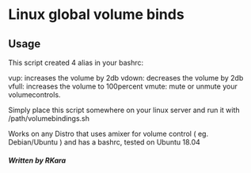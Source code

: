 # Linux global volume binds

## Usage

This script created 4 alias in your bashrc:

vup: increases the volume by 2db
vdown: decreases the volume by 2db
vfull: increases the volume to 100percent
vmute: mute or unmute your volumecontrols.

Simply place this script somewhere on your linux server and run it with /path/volumebindings.sh

Works on any Distro that uses amixer for volume control ( eg. Debian/Ubuntu ) and has a bashrc, tested on Ubuntu 18.04

##### Written by RKara
